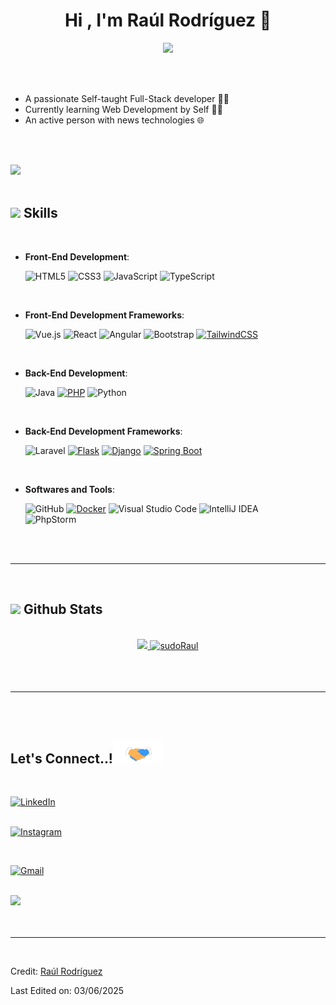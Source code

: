 <h1 align="center"><b>Hi , I'm Raúl Rodríguez 👋 </b></h1>

<p align="center">
  <a href="https://github.com/sudoRaul"><img src="https://readme-typing-svg.herokuapp.com?font=Time+New+Roman&color=cyan&size=25&center=true&vCenter=true&width=600&height=100&lines=Raul+Rodriguez+Fernandez+&hearts;++;Front-End+Developer,;Back-End+Developer,;Love+to+learn+new+technologies"></a>
</p>


<br>


<br>

- A passionate Self-taught Full-Stack developer 👨‍💻
- Currently learning Web Development by Self 🧑‍🏫
- An active person with news technologies 🌐

<br><br>

<img src="https://user-images.githubusercontent.com/73097560/115834477-dbab4500-a447-11eb-908a-139a6edaec5c.gif"><br><br>

## <img src="https://media2.giphy.com/media/QssGEmpkyEOhBCb7e1/giphy.gif?cid=ecf05e47a0n3gi1bfqntqmob8g9aid1oyj2wr3ds3mg700bl&rid=giphy.gif" width ="25"><b> Skills</b>
<br>

<p align="center">

    
- **Front-End Development**:

   ![HTML5](https://img.shields.io/badge/HTML5%20-%23E34F26.svg?style=for-the-badge&logo=html5&logoColor=white)
   ![CSS3](https://img.shields.io/badge/CSS%20-%231572B6.svg?style=for-the-badge&logo=css3&logoColor=white)
   ![JavaScript](https://img.shields.io/badge/JavaScript%20-%23F7DF1E.svg?style=for-the-badge&logo=javascript&logoColor=black)
   ![TypeScript](https://img.shields.io/badge/TypeScript-%23007ACC.svg?style=for-the-badge&logo=typescript&logoColor=white)

  <br>


- **Front-End Development Frameworks**:

  ![Vue.js](https://img.shields.io/badge/Vue.js-%2335495e.svg?style=for-the-badge&logo=vue.js&logoColor=%234FC08D)
  ![React](https://img.shields.io/badge/React-%2361DAFB.svg?style=for-the-badge&logo=react&logoColor=black)
  ![Angular](https://img.shields.io/badge/Angular-%23DD0031.svg?style=for-the-badge&logo=angular&logoColor=white)
  ![Bootstrap](https://img.shields.io/badge/Bootstrap-%23563D7C.svg?style=for-the-badge&logo=bootstrap&logoColor=white)
  [![TailwindCSS](https://img.shields.io/badge/Tailwind_CSS-38B2AC.svg?style=for-the-badge&logo=tailwind-css&logoColor=white)](https://tailwindcss.com/)


  
<br>


- **Back-End Development**:

  ![Java](https://img.shields.io/badge/Java-%23ED8B00.svg?style=for-the-badge&logo=java&logoColor=white)
  [![PHP](https://img.shields.io/badge/PHP-%23777BB4.svg?style=for-the-badge&logo=php&logoColor=white)](https://www.php.net/)
  ![Python](https://img.shields.io/badge/Python-%233776AB.svg?style=for-the-badge&logo=python&logoColor=%23FFD43B)


  <br>


- **Back-End Development Frameworks**:
   
  ![Laravel](https://img.shields.io/badge/Laravel-%23FF2D20.svg?style=for-the-badge&logo=laravel&logoColor=white)
  [![Flask](https://img.shields.io/badge/Flask-%23000000.svg?style=for-the-badge&logo=flask&logoColor=white)](https://flask.palletsprojects.com/)
  [![Django](https://img.shields.io/badge/Django-%23092E20.svg?style=for-the-badge&logo=django&logoColor=white)](https://www.djangoproject.com/)
  [![Spring Boot](https://img.shields.io/badge/Spring_Boot-%236DB33F.svg?style=for-the-badge&logo=spring-boot&logoColor=white)](https://spring.io/projects/spring-boot)


<br>

- **Softwares and Tools**:

    ![GitHub](https://img.shields.io/badge/github-%23121011.svg?style=for-the-badge&logo=github&logoColor=white)
    [![Docker](https://img.shields.io/badge/Docker-%230db7ed.svg?style=for-the-badge&logo=docker&logoColor=white)](https://www.docker.com/)
    ![Visual Studio Code](https://img.shields.io/badge/Visual%20Studio%20Code-0078d7.svg?style=for-the-badge&logo=visual-studio-code&logoColor=white)
    ![IntelliJ IDEA](https://img.shields.io/badge/IntelliJ%20IDEA-%23000000.svg?style=for-the-badge&logo=intellij-idea&logoColor=white)  
    ![PhpStorm](https://img.shields.io/badge/PhpStorm-%235C2D91.svg?style=for-the-badge&logo=phpstorm&logoColor=white)



</p>

<br>
<br>

-----

<br>


## <img src="https://media.giphy.com/media/iY8CRBdQXODJSCERIr/giphy.gif" width="35"><b> Github Stats </b>
<br>

<div align="center">

<a href="https://github.com/sudoRaul/">
  <img src="https://github-readme-stats.vercel.app/api?username=sudoRaul&include_all_commits=true&count_private=true&show_icons=true&line_height=20&title_color=7A7ADB&icon_color=2234AE&text_color=D3D3D3&bg_color=0,000000,130F40" width="450"/>
  <img src="https://github-readme-stats.vercel.app/api/top-langs?username=sudoRaul&show_icons=true&locale=en&layout=compact&line_height=20&title_color=7A7ADB&icon_color=2234AE&text_color=D3D3D3&bg_color=0,000000,130F40" width="375"  alt="sudoRaul"/>

</a>
</div>

<br>
<br>
<br>

-----

<br>
<br>

## <b> Let's Connect..!</b><img src="https://github.com/0xAbdulKhalid/0xAbdulKhalid/raw/main/assets/mdImages/handshake.gif" width ="80">
<br>
<div align='left'>

[![LinkedIn](https://img.shields.io/badge/LinkedIn-Raúl%20Rodríguez-%230077B5.svg?style=for-the-badge&logo=linkedin&logoColor=white)](https://www.linkedin.com/in/ra%C3%BAl-rodr%C3%ADguez-fern%C3%A1ndez-393b05339/)  
<br>

[![Instagram](https://img.shields.io/badge/Instagram-Raúl%20Rodríguez-%23E4405F.svg?style=for-the-badge&logo=instagram&logoColor=white)](https://www.instagram.com/raulrf_14/) 

<br>

[![Gmail](https://img.shields.io/badge/Gmail-Raúl%20Rodríguez-%23D14836.svg?style=for-the-badge&logo=gmail&logoColor=white)](mailto:rrodfer05@gmail.com)


</div>

<br>
<img src="https://user-images.githubusercontent.com/73097560/115834477-dbab4500-a447-11eb-908a-139a6edaec5c.gif">
<br>
<br>
<br>

---

<br>

Credit: [Raúl Rodríguez](https://github.com/sudoRaul)

Last Edited on: 03/06/2025
